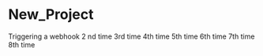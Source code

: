 # New_Project

Triggering a webhook
2 nd time
3rd time
4th time
5th time
6th time
7th time
8th time
